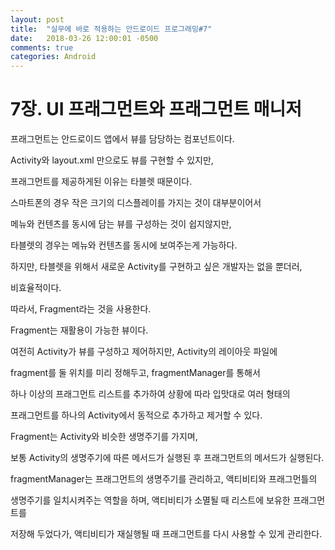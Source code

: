 ```yaml
---
layout: post
title:  "실무에 바로 적용하는 안드로이드 프로그래밍#7"
date:   2018-03-26 12:00:01 -0500
comments: true
categories: Android
---
```


# 7장. UI 프래그먼트와 프래그먼트 매니저

프래그먼트는 안드로이드 앱에서 뷰를 담당하는 컴포넌트이다.

Activity와 layout.xml 만으로도 뷰를 구현할 수 있지만,

프래그먼트를 제공하게된 이유는 타블렛 때문이다.

스마트폰의 경우 작은 크기의 디스플레이를 가지는 것이 대부분이어서

메뉴와 컨텐츠를 동시에 담는 뷰를 구성하는 것이 쉽지않지만,

타블렛의 경우는 메뉴와 컨텐츠를 동시에 보여주는게 가능하다.

하지만, 타블렛을 위해서 새로운 Activity를 구현하고 싶은 개발자는 없을 뿐더러,

비효율적이다.

따라서, Fragment라는 것을 사용한다.

Fragment는 재활용이 가능한 뷰이다.

여전히 Activity가 뷰를 구성하고 제어하지만, Activity의 레이아웃 파일에

fragment를 둘 위치를 미리 정해두고, fragmentManager를 통해서

하나 이상의 프래그먼트 리스트를 추가하여 상황에 따라 입맛대로 여러 형태의

프래그먼트를 하나의 Activity에서 동적으로 추가하고 제거할 수 있다.

Fragment는 Activity와 비슷한 생명주기를 가지며,

보통 Activity의 생명주기에 따른 메서드가 실행된 후 프래그먼트의 메서드가 실행된다.

fragmentManager는 프래그먼트의 생명주기를 관리하고, 액티비티와 프래그먼틀의

생명주기를 일치시켜주는 역할을 하며, 액티비티가 소멸될 때 리스트에 보유한 프래그먼트를

저장해 두었다가, 액티비티가 재실행될 때 프래그먼트를 다시 사용할 수 있게 관리한다.
